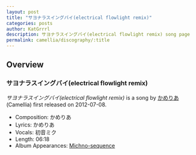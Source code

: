```yaml
---
layout: post
title: "サヨナラスイングバイ(electrical flowlight remix)"
categories: posts
author: KatGrrrl
description: サヨナラスイングバイ(electrical flowlight remix) song page
permalink: camellia/discography/:title
---
```


## Overview

### サヨナラスイングバイ(electrical flowlight remix)

*サヨナラスイングバイ(electrical flowlight remix)* is a song by [かめりあ](<{% link postsWiki/_posts/2023-12-10-camellia.md %}>) (Camellia) first released on 2012-07-08.

* Composition: かめりあ
* Lyrics: かめりあ
* Vocals: 初音ミク
* Length: 06:18
* Album Appearances: [Michno-sequence](<{% link postsInclude/_posts/camellia/albums/Michno-sequence/2023-12-06-Michno-sequence.md %}>)
